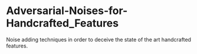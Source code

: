 # Adversarial-Noises-for-Handcrafted_Features
Noise adding techniques in order to deceive the state of the art handcrafted features.
